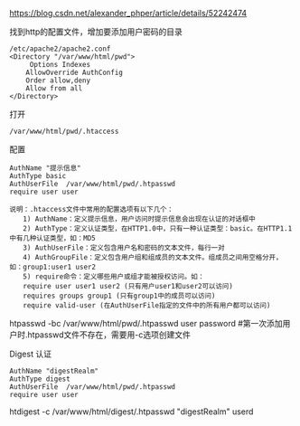 https://blog.csdn.net/alexander_phper/article/details/52242474


找到http的配置文件，增加要添加用户密码的目录

	/etc/apache2/apache2.conf
	<Directory "/var/www/html/pwd">                                                                                                                                                                     
	     Options Indexes          
	    AllowOverride AuthConfig 
	    Order allow,deny         
	    Allow from all           
	</Directory>   


打开

	/var/www/html/pwd/.htaccess
配置

	AuthName "提示信息"                                                                                                                                                                                 
	AuthType basic   
	AuthUserFile  /var/www/html/pwd/.htpasswd
	require user user

	说明：.htaccess文件中常用的配置选项有以下几个：
	　　1) AuthName：定义提示信息，用户访问时提示信息会出现在认证的对话框中
	　　2) AuthType：定义认证类型，在HTTP1.0中，只有一种认证类型：basic。在HTTP1.1中有几种认证类型，如：MD5
	　　3) AuthUserFile：定义包含用户名和密码的文本文件，每行一对
	　　4) AuthGroupFile：定义包含用户组和组成员的文本文件。组成员之间用空格分开，如：group1:user1 user2
	　　5) require命令：定义哪些用户或组才能被授权访问。如：
	　　require user user1 user2 (只有用户user1和user2可以访问)
	　　requires groups group1 (只有group1中的成员可以访问)
	　　require valid-user (在AuthUserFile指定的文件中的所有用户都可以访问)


htpasswd -bc /var/www/html/pwd/.htpasswd user password  #第一次添加用户时.htpasswd文件不存在，需要用-c选项创建文件 


Digest 认证

	AuthName "digestRealm"                                                                                                                                                                                 
	AuthType digest   
	AuthUserFile  /var/www/html/pwd/.htpasswd
	require user user

htdigest -c /var/www/html/digest/.htpasswd "digestRealm" userd                   